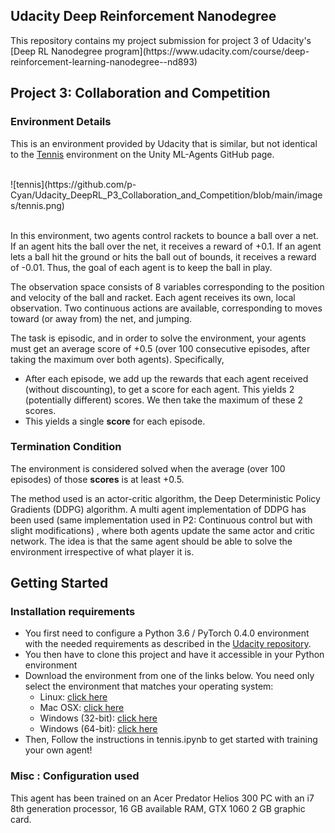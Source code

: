 ## Udacity Deep Reinforcement Nanodegree
</hr>
This repository contains my project submission for project 3 of Udacity's [Deep RL Nanodegree program](https://www.udacity.com/course/deep-reinforcement-learning-nanodegree--nd893)

## Project 3: Collaboration and Competition

</hr>

### Environment Details
This is an environment provided by Udacity that is similar, but not identical to the [Tennis](https://github.com/Unity-Technologies/ml-agents/blob/master/docs/Learning-Environment-Examples.md#tennis) environment on the Unity ML-Agents GitHub page.

</br>
![tennis](https://github.com/p-Cyan/Udacity_DeepRL_P3_Collaboration_and_Competition/blob/main/images/tennis.png)</br>
</br>

In this environment, two agents control rackets to bounce a ball over a net. If an agent hits the ball over the net, it receives a reward of +0.1.  If an agent lets a ball hit the ground or hits the ball out of bounds, it receives a reward of -0.01.  Thus, the goal of each agent is to keep the ball in play.

The observation space consists of 8 variables corresponding to the position and velocity of the ball and racket. Each agent receives its own, local observation.  Two continuous actions are available, corresponding to moves toward (or away from) the net, and jumping.

The task is episodic, and in order to solve the environment, your agents must get an average score of +0.5 (over 100 consecutive episodes, after taking the maximum over both agents). Specifically,

- After each episode, we add up the rewards that each agent received (without discounting), to get a score for each agent. This yields 2 (potentially different) scores. We then take the maximum of these 2 scores.
- This yields a single **score** for each episode.


### Termination Condition
The environment is considered solved when the average (over 100 episodes) of those **scores** is at least +0.5.

The method used is an actor-critic algorithm, the Deep Deterministic Policy Gradients (DDPG) algorithm. A multi agent implementation of DDPG has been used (same implementation used in P2: Continuous control but with slight modifications) , where both agents update the same actor and critic network.
The idea is that the same agent should be able to solve the environment irrespective of what player it is.

## Getting Started

</hr>

### Installation requirements
- You first need to configure a Python 3.6 / PyTorch 0.4.0 environment with the needed requirements as described in the [Udacity repository](https://github.com/udacity/deep-reinforcement-learning#dependencies).</br>
- You then have to clone this project and have it accessible in your Python environment</br>
 - Download the environment from one of the links below. You need only select the environment that matches your operating system:
    - Linux: [click here](https://s3-us-west-1.amazonaws.com/udacity-drlnd/P3/Soccer/Soccer_Linux.zip)
    - Mac OSX: [click here](https://s3-us-west-1.amazonaws.com/udacity-drlnd/P3/Soccer/Soccer.app.zip)
    - Windows (32-bit): [click here](https://s3-us-west-1.amazonaws.com/udacity-drlnd/P3/Soccer/Soccer_Windows_x86.zip)
    - Windows (64-bit): [click here](https://s3-us-west-1.amazonaws.com/udacity-drlnd/P3/Soccer/Soccer_Windows_x86_64.zip)
- Then, Follow the instructions in tennis.ipynb to get started with training your own agent!

### Misc : Configuration used
This agent has been trained on an Acer Predator Helios 300 PC with an i7 8th generation processor, 16 GB available RAM, GTX 1060 2 GB graphic card.
